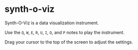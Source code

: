 # synth-o-viz

Synth-O-Viz is a data visualization instrument.

Use the `Q`, `W`, `E`, `R`, `U`, `I`, `O`, and `P` notes to play the instrument.

Drag your cursor to the top of the screen to adjust the settings.